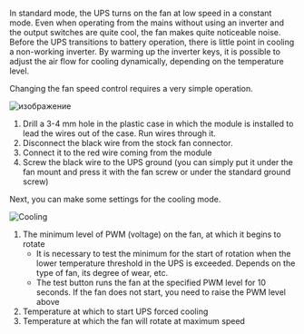 In standard mode, the UPS turns on the fan at low speed in a constant mode. Even when operating from the mains without using an inverter and the output switches are quite cool, the fan makes quite noticeable noise. Before the UPS transitions to battery operation, there is little point in cooling a non-working inverter.
By warming up the inverter keys, it is possible to adjust the air flow for cooling dynamically, depending on the temperature level.

Changing the fan speed control requires a very simple operation.

![изображение](https://user-images.githubusercontent.com/36089626/233575888-dbd3d089-dbb8-47d5-ab23-afa7a9bb5501.png)

1. Drill a 3-4 mm hole in the plastic case in which the module is installed to lead the wires out of the case. Run wires through it.
2. Disconnect the black wire from the stock fan connector.
3. Connect it to the red wire coming from the module
4. Screw the black wire to the UPS ground (you can simply put it under the fan mount and press it with the fan screw or under the standard ground screw)

Next, you can make some settings for the cooling mode.

![Cooling](https://user-images.githubusercontent.com/36089626/233565434-42f7a404-608b-4a97-8579-b6f2f83057cd.png)

1. The minimum level of PWM (voltage) on the fan, at which it begins to rotate
    - It is necessary to test the minimum for the start of rotation when the lower temperature threshold in the UPS is exceeded. Depends on the type of fan, its degree of wear, etc.
    - The test button runs the fan at the specified PWM level for 10 seconds. If the fan does not start, you need to raise the PWM level above
2. Temperature at which to start UPS forced cooling
3. Temperature at which the fan will rotate at maximum speed
